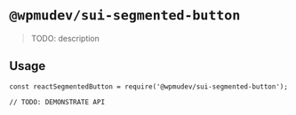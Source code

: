 # `@wpmudev/sui-segmented-button`

> TODO: description

## Usage

```
const reactSegmentedButton = require('@wpmudev/sui-segmented-button');

// TODO: DEMONSTRATE API
```
